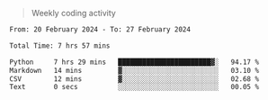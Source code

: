> Weekly coding activity
<!--START_SECTION:waka-->

```txt
From: 20 February 2024 - To: 27 February 2024

Total Time: 7 hrs 57 mins

Python     7 hrs 29 mins   ███████████████████████▓░   94.17 %
Markdown   14 mins         ▓░░░░░░░░░░░░░░░░░░░░░░░░   03.10 %
CSV        12 mins         ▓░░░░░░░░░░░░░░░░░░░░░░░░   02.68 %
Text       0 secs          ░░░░░░░░░░░░░░░░░░░░░░░░░   00.05 %
```

<!--END_SECTION:waka-->
